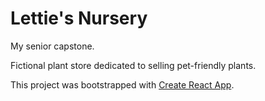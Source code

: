 # Lettie's Nursery

My senior capstone.

Fictional plant store dedicated to selling pet-friendly plants.

This project was bootstrapped with [Create React App](https://github.com/facebook/create-react-app).
